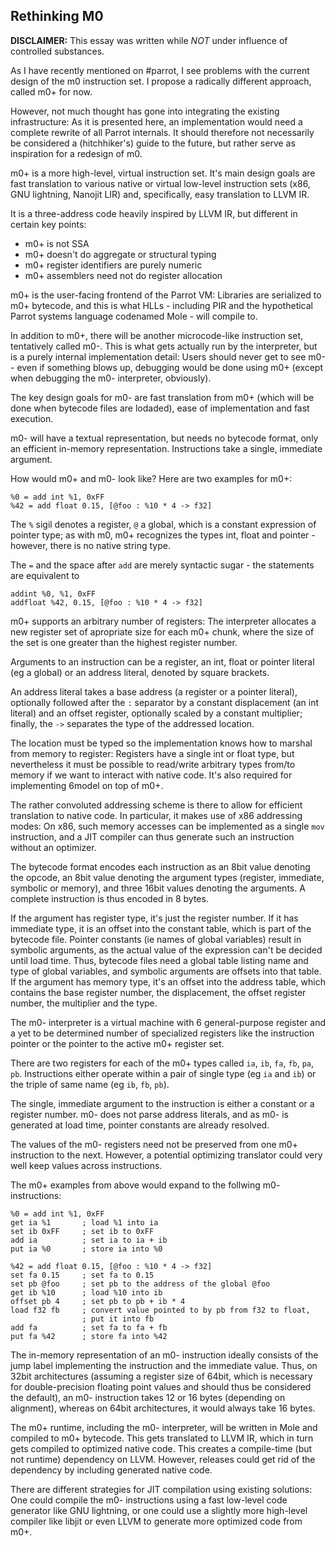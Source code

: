 Rethinking M0
-------------

**DISCLAIMER:** This essay was written while *NOT* under influence of controlled substances.

As I have recently mentioned on #parrot, I see problems with the current design of the m0 instruction set. I propose a radically different approach, called m0+ for now.

However, not much thought has gone into integrating the existing infrastructure: As it is presented here, an implementation would need a complete rewrite of all Parrot internals. It should therefore not necessarily be considered a (hitchhiker's) guide to the future, but rather serve as inspiration for a redesign of m0.

m0+ is a more high-level, virtual instruction set. It's main design goals are fast translation to various native or virtual low-level instruction sets (x86, GNU lightning, Nanojit LIR) and, specifically, easy translation to LLVM IR.

It is a three-address code heavily inspired by LLVM IR, but different in certain key points:

  - m0+ is not SSA
  - m0+ doesn't do aggregate or structural typing
  - m0+ register identifiers are purely numeric
  - m0+ assemblers need not do register allocation

m0+ is the user-facing frontend of the Parrot VM: Libraries are serialized to m0+ bytecode, and this is what HLLs - including PIR and the hypothetical Parrot systems language codenamed Mole - will compile to.

In addition to m0+, there will be another microcode-like instruction set, tentatively called m0-. This is what gets actually run by the interpreter, but is a purely internal implementation detail: Users should never get to see m0- - even if something blows up, debugging would be done using m0+ (except when debugging the m0- interpreter, obviously).

The key design goals for m0- are fast translation from m0+ (which will be done when bytecode files are lodaded), ease of implementation and fast execution.

m0- will have a textual representation, but needs no bytecode format, only an efficient in-memory representation. Instructions take a single, immediate argument.

How would m0+ and m0- look like? Here are two examples for m0+:

    %0 = add int %1, 0xFF
    %42 = add float 0.15, [@foo : %10 * 4 -> f32]

The `%` sigil denotes a register, `@` a global, which is a constant expression of pointer type; as with m0, m0+ recognizes the types int, float and pointer - however, there is no native string type.

The `=` and the space after `add` are merely syntactic sugar - the statements are equivalent to

    addint %0, %1, 0xFF
    addfloat %42, 0.15, [@foo : %10 * 4 -> f32]

m0+ supports an arbitrary number of registers: The interpreter allocates a new register set of apropriate size for each m0+ chunk, where the size of the set is one greater than the highest register number.

Arguments to an instruction can be a register, an int, float or pointer literal (eg a global) or an address literal, denoted by square brackets.

An address literal takes a base address (a register or a pointer literal), optionally followed after the `:` separator by a constant displacement (an int literal) and an offset register, optionally scaled by a constant multiplier; finally, the `->` separates the type of the addressed location.

The location must be typed so the implementation knows how to marshal from memory to register: Registers have a single int or float type, but nevertheless it must be possible to read/write arbitrary types from/to memory if we want to interact with native code. It's also required for implementing 6model on top of m0+.

The rather convoluted addressing scheme is there to allow for efficient translation to native code. In particular, it makes use of x86 addressing modes: On x86, such memory accesses can be implemented as a single `mov` instruction, and a JIT compiler can thus generate such an instruction without an optimizer.

The bytecode format encodes each instruction as an 8bit value denoting the opcode, an 8bit value denoting the argument types (register, immediate, symbolic or memory), and three 16bit values denoting the arguments. A complete instruction is thus encoded in 8 bytes.

If the argument has register type, it's just the register number. If it has immediate type, it is an offset into the constant table, which is part of the bytecode file. Pointer constants (ie names of global variables) result in symbolic arguments, as the actual value of the expression can't be decided until load time. Thus, bytecode files need a global table listing name and type of global variables, and symbolic arguments are offsets into that table. If the argument has memory type, it's an offset into the address table, which contains the base register number, the displacement, the offset register number, the multiplier and the type.

The m0- interpreter is a virtual machine with 6 general-purpose register and a yet to be determined number of specialized registers like the instruction pointer or the pointer to the active m0+ register set.

There are two registers for each of the m0+ types called `ia`, `ib`, `fa`, `fb`, `pa`, `pb`. Instructions either operate within a pair of single type (eg `ia` and `ib`) or the triple of same name (eg `ib`, `fb`, `pb`).

The single, immediate argument to the instruction is either a constant or a register number. m0- does not parse address literals, and as m0- is generated at load time, pointer constants are already resolved.

The values of the m0- registers need not be preserved from one m0+ instruction to the next. However, a potential optimizing translator could very well keep values across instructions.

The m0+ examples from above would expand to the follwing m0- instructions:

    %0 = add int %1, 0xFF
    get ia %1       ; load %1 into ia
    set ib 0xFF     ; set ib to 0xFF
    add ia          ; set ia to ia + ib
    put ia %0       ; store ia into %0

    %42 = add float 0.15, [@foo : %10 * 4 -> f32]
    set fa 0.15     ; set fa to 0.15
    set pb @foo     ; set pb to the address of the global @foo
    get ib %10      ; load %10 into ib
    offset pb 4     ; set pb to pb + ib * 4
    load f32 fb     ; convert value pointed to by pb from f32 to float,
                    ; put it into fb
    add fa          ; set fa to fa + fb
    put fa %42      ; store fa into %42

The in-memory representation of an m0- instruction ideally consists of the jump label implementing the instruction and the immediate value. Thus, on 32bit architectures (assuming a register size of 64bit, which is necessary for double-precision floating point values and should thus be considered the default), an m0- instruction takes 12 or 16 bytes (depending on alignment), whereas on 64bit architectures, it would always take 16 bytes.

The m0+ runtime, including the m0- interpreter, will be written in Mole and compiled to m0+ bytecode. This gets translated to LLVM IR, which in turn gets compiled to optimized native code. This creates a compile-time (but not runtime) dependency on LLVM. However, releases could get rid of the dependency by including generated native code.

There are different strategies for JIT compilation using existing solutions: One could compile the m0- instructions using a fast low-level code generator like GNU lightning, or one could use a slightly more high-level compiler like libjit or even LLVM to generate more optimized code from m0+.
